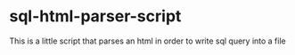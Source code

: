 # sql-html-parser-script
This is a little script that parses an html in order to write sql query into a file
